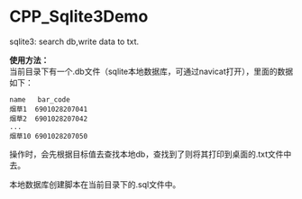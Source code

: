 # CPP_Sqlite3Demo
sqlite3: search db,write data to txt.

**使用方法：**  
当前目录下有一个.db文件（sqlite本地数据库，可通过navicat打开），里面的数据如下：  
```
name   bar_code
烟草1  6901028207041
烟草2  6901028207042
...
烟草10 6901028207050
```
操作时，会先根据目标值去查找本地db，查找到了则将其打印到桌面的.txt文件中去。  
  
本地数据库创建脚本在当前目录下的.sql文件中。